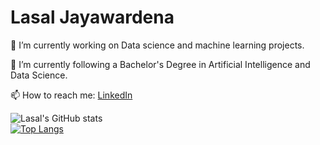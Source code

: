# Lasal Jayawardena

<div style="dislay:flex; flex-direction:column">


🔭 I’m currently working on Data science and machine learning projects.

🌱 I’m currently following a Bachelor's Degree in Artificial Intelligence and Data Science.

📫 How to reach me: <a href="https://www.linkedin.com/in/lasal-jayawardena/">LinkedIn<a/>



  
![Lasal's GitHub stats](https://github-readme-stats.vercel.app/api?username=LasalJayawardena&show_icons=true&theme=algolia&count_private=true)
  <br>
[![Top Langs](https://github-readme-stats.vercel.app/api/top-langs/?username=LasalJayawardena&langs_count=5&theme=algolia&count_private=true)](https://github.com/LasalJayawardena)
